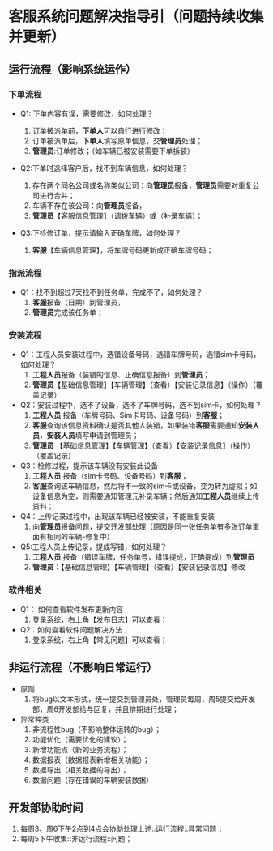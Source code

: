 # 客服系统问题解决指导引（问题持续收集并更新）

## 运行流程（影响系统运作）
### 下单流程
- Q1: 下单内容有误，需要修改，如何处理？
	1. 订单被派单前，**下单人**可以自行进行修改；
	2. 订单被派单后，**下单人**填写原单信息，交**管理员**处理；
	3. **管理员**:订单修改；（如车辆已被安装需要下单拆装）

- Q2:下单时选择客户后，找不到车辆信息，如何处理？
	1. 存在两个同名公司或名称类似公司：向**管理员**报备，**管理员**需要对重复公司进行合并；
	2. 车辆不存在该公司：向**管理员**报备，
	3. **管理员**【客服信息管理】（调拨车辆）或（补录车辆）；
- Q3:下检修订单，提示请输入正确车牌，如何处理？
	1. **客服**【车辆信息管理】，将车牌号码更新成正确车牌号码；

### 指派流程
- Q1：找不到超过7天找不到任务单，完成不了，如何处理？
	1. **客服**报备（日期）到管理员，
	2. **管理员**完成该任务单；
	
### 安装流程	
- Q1：工程人员安装过程中，选错设备号码，选错车牌号码，选错sim卡号码，如何处理？
	1. **工程人员**报备（装错的信息、正确信息报备）到**管理员**；
	2. **管理员**【基础信息管理】【车辆管理】（查看）【安装记录信息】（操作）（覆盖记录）
- Q2：安装过程中，选不了设备，选不了车牌号码，选不到sim卡，如何处理？
   	1. **工程人员** 报备（车牌号码、Sim卡号码、设备号码）到**客服**；
	1. **客服**查询该信息资料确认是否其他人装错，如果装错**客服**需要通知**安装人员**，**安装人员**填写申请到管理员；
	2. **管理员** 【基础信息管理】【车辆管理】（查看）【安装记录信息】（操作）（覆盖记录）
- Q3：检修过程，提示该车辆没有安装此设备
	1. **工程人员** 报备（sim卡号码、设备号码）到**客服**；
	2. **客服**查询该车辆信息，然后将不一致的sim卡或设备，变为转为虚拟；如设备信息为空，则需要通知管理元补录车辆；然后通知**工程人员**继续上传资料；
- Q4：上传记录过程中，出现该车辆已经被安装，不能重复安装
	1. 向**管理员**报备问题，提交开发部处理（原因是同一张任务单有多张订单里面有相同的车辆-修复中）
- Q5:工程人员上传记录，提成写错，如何处理？
	1. **工程人员** 报备（错误车牌，任务单号，错误提成，正确提成）到**管理员**
	2. **管理员**：【基础信息管理】【车辆管理】（查看）【安装记录信息】修改
	
### 软件相关
- Q1： 如何查看软件发布更新内容
	1. 登录系统，右上角【发布日志】可以查看；
- Q2：如何查看软件问题解决方法；
	1.  登录系统，右上角【常见问题】可以查看；
		
## 非运行流程（不影响日常运行）
- 原则
	1. 将bug以文本形式，统一提交到管理员处，管理员每周，周5提交给开发部，周6开发部给与回复，并且排期进行处理；
- 异常种类
	1. 非流程性bug（不影响整体运转的bug）；
	2. 功能优化（需要优化的建议）；
	3. 新增功能点（新的业务流程）；
	4. 数据报表（数据报表新增相关功能）；
	5. 数据导出（相关数据的导出）；
	6. 数据问题（存在错误的车辆安装数据）

## 开发部协助时间
1. 每周3、周6下午2点到4点会协助处理上述::运行流程::异常问题；
2. 每周5下午收集::非运行流程::问题；

